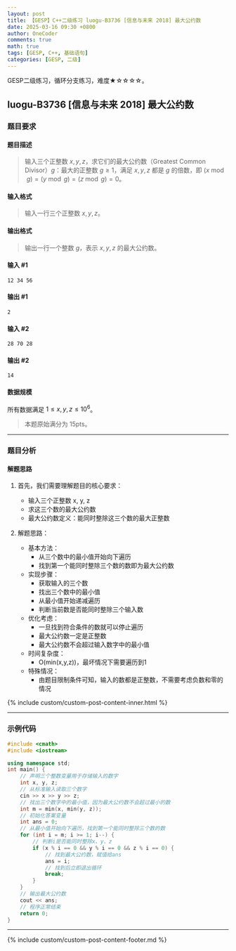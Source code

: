 ```yaml
---
layout: post
title: 【GESP】C++二级练习 luogu-B3736 [信息与未来 2018] 最大公约数
date: 2025-03-16 09:30 +0800
author: OneCoder
comments: true
math: true
tags: [GESP, C++, 基础语句]
categories: [GESP, 二级]
---
```

GESP二级练习，循环分支练习，难度★☆☆☆☆。

<!--more-->

## luogu-B3736 [信息与未来 2018] 最大公约数

### 题目要求

#### 题目描述

>输入三个正整数 $x,y,z$，求它们的最大公约数（Greatest Common Divisor）$g$：最大的正整数 $g ≥1$，满足 $x,y,z$ 都是 $g$ 的倍数，即 $(x \bmod g) = (y \bmod g) = (z \bmod g) = 0$。

#### 输入格式

>输入一行三个正整数 $x,y,z$。

#### 输出格式

>输出一行一个整数 $g$，表示 $x,y,z$ 的最大公约数。

#### 输入 #1

```console
12 34 56
```

#### 输出 #1

```console
2
```

#### 输入 #2

```console
28 70 28
```

#### 输出 #2

```console
14
```

#### 数据规模

所有数据满足 $1 ≤ x,y,z ≤ 10^6$。
> 本题原始满分为 $15\text{pts}$。

---

### 题目分析

#### 解题思路

1. 首先，我们需要理解题目的核心要求：
   - 输入三个正整数 x, y, z
   - 求这三个数的最大公约数
   - 最大公约数定义：能同时整除这三个数的最大正整数

2. 解题思路：
   - 基本方法：
     - 从三个数中的最小值开始向下遍历
     - 找到第一个能同时整除三个数的数即为最大公约数
   - 实现步骤：
     - 获取输入的三个数
     - 找出三个数中的最小值
     - 从最小值开始递减遍历
     - 判断当前数是否能同时整除三个输入数
   - 优化考虑：
     - 一旦找到符合条件的数就可以停止遍历
     - 最大公约数一定是正整数
     - 最大公约数不会超过输入数字中的最小值
   - 时间复杂度：
     - O(min(x,y,z))，最坏情况下需要遍历到1
   - 特殊情况：
     - 由题目限制条件可知，输入的数都是正整数，不需要考虑负数和零的情况

{% include custom/custom-post-content-inner.html %}

---

### 示例代码

```cpp
#include <cmath>
#include <iostream>

using namespace std;
int main() {
    // 声明三个整数变量用于存储输入的数字
    int x, y, z;
    // 从标准输入读取三个数字
    cin >> x >> y >> z;
    // 找出三个数字中的最小值，因为最大公约数不会超过最小的数
    int m = min(x, min(y, z));
    // 初始化答案变量
    int ans = 0;
    // 从最小值开始向下遍历，找到第一个能同时整除三个数的数
    for (int i = m; i >= 1; i--) {
        // 判断i是否能同时整除x、y、z
        if (x % i == 0 && y % i == 0 && z % i == 0) {
            // 找到最大公约数，赋值给ans
            ans = i;
            // 找到后立即退出循环
            break;
        }
    }
    // 输出最大公约数
    cout << ans;
    // 程序正常结束
    return 0;
}
```

---

{% include custom/custom-post-content-footer.md %}
